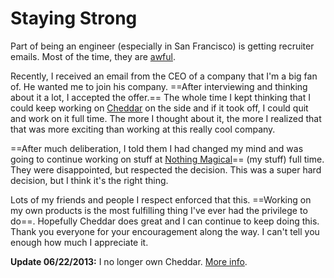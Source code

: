 # Staying Strong

Part of being an engineer (especially in San Francisco) is getting recruiter emails. Most of the time, they are [awful](http://awfulrecruiters.com).

Recently, I received an email from the CEO of a company that I'm a big fan of. He wanted me to join his company. ==After interviewing and thinking about it a lot, I accepted the offer.== The whole time I kept thinking that I could keep working on [Cheddar](http://cheddarapp.com) on the side and if it took off, I could quit and work on it full time. The more I thought about it, the more I realized that that was more exciting than working at this really cool company.

==After much deliberation, I told them I had changed my mind and was going to continue working on stuff at [Nothing Magical](http://nothingmagical.com)== (my stuff) full time. They were disappointed, but respected the decision. This was a super hard decision, but I think it's the right thing.

Lots of my friends and people I respect enforced that this. ==Working on my own products is the most fulfilling thing I've ever had the privilege to do==. Hopefully Cheddar does great and I can continue to keep doing this. Thank you everyone for your encouragement along the way. I can't tell you enough how much I appreciate it.

**Update 06/22/2013:** I no longer own Cheddar. [More info](http://soff.es/parting-ways-with-cheddar).
